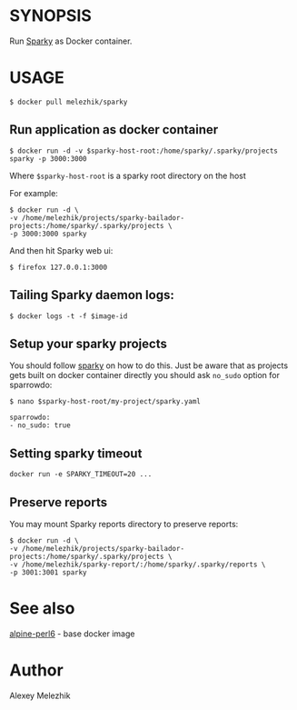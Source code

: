 # SYNOPSIS

Run [Sparky](https://github.com/melezhik/sparky) as Docker container.

# USAGE

    $ docker pull melezhik/sparky 

## Run application as docker container 

    $ docker run -d -v $sparky-host-root:/home/sparky/.sparky/projects sparky -p 3000:3000

Where `$sparky-host-root` is a sparky root directory on the host 


For example:

    $ docker run -d \
    -v /home/melezhik/projects/sparky-bailador-projects:/home/sparky/.sparky/projects \
    -p 3000:3000 sparky

And then hit Sparky web ui:

    $ firefox 127.0.0.1:3000

## Tailing Sparky daemon logs:

    $ docker logs -t -f $image-id

## Setup your sparky projects

You should follow [sparky](https://github.com/melezhik/sparky) on how to do this.
Just be aware that as projects gets built on docker container directly you should ask `no_sudo`
option for sparrowdo:


    $ nano $sparky-host-root/my-project/sparky.yaml

    sparrowdo:
    - no_sudo: true    

## Setting sparky timeout

    docker run -e SPARKY_TIMEOUT=20 ...

## Preserve reports

You may mount Sparky reports directory to preserve reports:
 
    $ docker run -d \
    -v /home/melezhik/projects/sparky-bailador-projects:/home/sparky/.sparky/projects \
    -v /home/melezhik/sparky-report/:/home/sparky/.sparky/reports \
    -p 3001:3001 sparky

# See also

[alpine-perl6](https://github.com/JJ/alpine-perl6) - base docker image 

# Author

Alexey Melezhik


